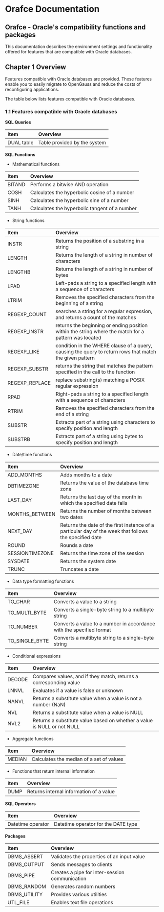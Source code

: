 Orafce Documentation
===

Orafce - Oracle's compatibility functions and packages
---

This documentation describes the environment settings and functionality offered for features that are compatible with Oracle databases.


Chapter 1 Overview
---

Features compatible with Oracle databases are provided. 
These features enable you to easily migrate to OpenGauss and reduce the costs of reconfiguring applications.

The table below lists features compatible with Oracle databases.



### 1.1 Features compatible with Oracle databases

**SQL Queries**

|Item|Overview|
|:---|:---|
|DUAL table|Table provided by the system|


**SQL Functions**

 - Mathematical functions

|Item|Overview|
|:---|:---|
|BITAND|Performs a bitwise AND operation|
|COSH|Calculates the hyperbolic cosine of a number|
|SINH|Calculates the hyperbolic sine of a number|
|TANH|Calculates the hyperbolic tangent of a number|


 - String functions

|Item|Overview|
|:---|:---|
|INSTR|Returns the position of a substring in a string|
|LENGTH|Returns the length of a string in number of characters|
|LENGTHB|Returns the length of a string in number of bytes|
|LPAD|Left-pads a string to a specified length with a sequence of characters|
|LTRIM|Removes the specified characters from the beginning of a string|
|REGEXP_COUNT|searches a string for a regular expression, and returns a count of the matches|
|REGEXP_INSTR|returns the beginning or ending position within the string where the match for a pattern was located|
|REGEXP_LIKE|condition in the WHERE clause of a query, causing the query to return rows that match the given pattern|
|REGEXP_SUBSTR|returns the string that matches the pattern specified in the call to the function|
|REGEXP_REPLACE|replace substring(s) matching a POSIX regular expression|
|RPAD|Right-pads a string to a specified length with a sequence of characters|
|RTRIM|Removes the specified characters from the end of a string|
|SUBSTR|Extracts part of a string using characters to specify position and length|
|SUBSTRB|Extracts part of a string using bytes to specify position and length|


 - Date/time functions

|Item|Overview|
|:---|:---|
|ADD_MONTHS|Adds months to a date|
|DBTIMEZONE|Returns the value of the database time zone|
|LAST_DAY|Returns the last day of the month in which the specified date falls|
|MONTHS_BETWEEN|Returns the number of months between two dates|
|NEXT_DAY|Returns the date of the first instance of a particular day of the week that follows the specified date|
|ROUND|Rounds a date|
|SESSIONTIMEZONE|Returns the time zone of the session|
|SYSDATE|Returns the system date|
|TRUNC|Truncates a date|


 - Data type formatting functions

|Item|Overview|
|:---|:---|
|TO_CHAR|Converts a value to a string|
|TO_MULTI_BYTE|Converts a single-byte string to a multibyte string|
|TO_NUMBER|Converts a value to a number in accordance with the specified format|
|TO_SINGLE_BYTE|Converts a multibyte string to a single-byte string|


 - Conditional expressions

|Item|Overview|
|:---|:---|
|DECODE|Compares values, and if they match, returns a corresponding value|
|LNNVL|Evaluates if a value is false or unknown|
|NANVL|Returns a substitute value when a value is not a number (NaN)|
|NVL|Returns a substitute value when a value is NULL|
|NVL2|Returns a substitute value based on whether a value is NULL or not NULL|


 - Aggregate functions

|Item|Overview|
|:---|:---|
|MEDIAN|Calculates the median of a set of values|

 - Functions that return internal information

|Item|Overview|
|:---|:---|
|DUMP|Returns internal information of a value|



**SQL Operators**

|Item|Overview|
|:---|:---|
|Datetime operator|Datetime operator for the DATE type|


**Packages**

|Item|Overview|
|:---|:---|
|DBMS_ASSERT|Validates the properties of an input value|
|DBMS_OUTPUT|Sends messages to clients|
|DBMS_PIPE|Creates a pipe for inter-session communication|
|DBMS_RANDOM|Generates random numbers|
|DBMS_UTILITY|Provides various utilities|
|UTL_FILE|Enables text file operations|



